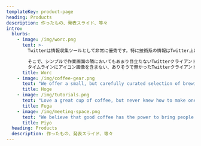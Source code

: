 ```yaml
---
templateKey: product-page
heading: Products
description: 作ったもの、発表スライド、等々
intro:
  blurbs:
    - image: /img/worc.png
      text: >-
        Twitterは情報収集ツールとして非常に優秀です。特に技術系の情報はTwitter上に多く存在しています。 

        そこで、シンプルで作業画面の隣においてもあまり目立たないTwitterクライアントを作成しました。
        タイムラインにアイコン画像を含まない、ありそうで無かったTwitterクライアントです。
      title: Worc
    - image: /img/coffee-gear.png
      text: "We offer a small, but carefully curated selection of brewing gear and\t tools for every taste and experience level. No matter if you roast your\t own beans or just bought your first french press, you’ll find a gadget\t to fall in love with in our shop.\t\n"
      title: Hoge
    - image: /img/tutorials.png
      text: "Love a great cup of coffee, but never knew how to make one? Bought a\t fancy new Chemex but have no clue how to use it? Don't worry, we’re here\t to help. You can schedule a custom 1-on-1 consultation with our baristas\t to learn anything you want to know about coffee roasting and brewing.\t Email us or call the store for details.\t\n"
      title: Fuga
    - image: /img/meeting-space.png
      text: "We believe that good coffee has the power to bring people together.\t That’s why we decided to turn a corner of our shop into a cozy meeting\t space where you can hang out with fellow coffee lovers and learn about\t coffee making techniques. All of the artwork on display there is for\t sale. The full price you pay goes to the artist.\t\n"
      title: Piyo
  heading: Products
  description: 作ったもの、発表スライド、等々
---
```


